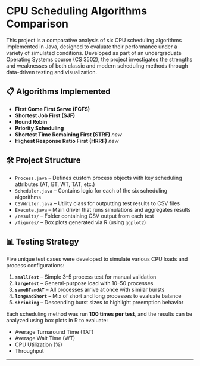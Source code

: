 # CPU Scheduling Algorithms Comparison

This project is a comparative analysis of six CPU scheduling algorithms implemented in Java, designed to evaluate their performance under a variety of simulated conditions. Developed as part of an undergraduate Operating Systems course (CS 3502), the project investigates the strengths and weaknesses of both classic and modern scheduling methods through data-driven testing and visualization.

## 📋 Algorithms Implemented

- **First Come First Serve (FCFS)**
- **Shortest Job First (SJF)**
- **Round Robin**
- **Priority Scheduling**
- **Shortest Time Remaining First (STRF)** *new*
- **Highest Response Ratio First (HRRF)** *new*

## 🛠️ Project Structure

- `Process.java` – Defines custom process objects with key scheduling attributes (AT, BT, WT, TAT, etc.)
- `Scheduler.java` – Contains logic for each of the six scheduling algorithms
- `CSVWriter.java` – Utility class for outputting test results to CSV files
- `Execute.java` – Main driver that runs simulations and aggregates results
- `/results/` – Folder containing CSV output from each test
- `/figures/` – Box plots generated via R (using `ggplot2`)

## 📊 Testing Strategy

Five unique test cases were developed to simulate various CPU loads and process configurations:

1. **`smallTest`** – Simple 3–5 process test for manual validation
2. **`largeTest`** – General-purpose load with 10–50 processes
3. **`sameBTandAT`** – All processes arrive at once with similar bursts
4. **`longAndShort`** – Mix of short and long processes to evaluate balance
5. **`shrinking`** – Descending burst sizes to highlight preemption behavior

Each scheduling method was run **100 times per test**, and the results can be analyzed using box plots in R to evaluate:

- Average Turnaround Time (TAT)
- Average Wait Time (WT)
- CPU Utilization (%)
- Throughput

---

